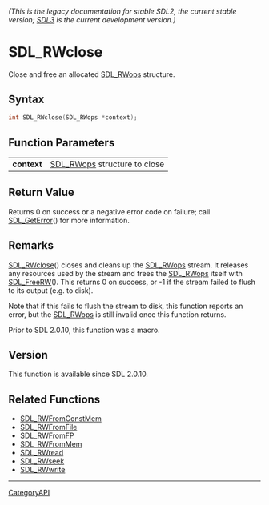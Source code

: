 ###### (This is the legacy documentation for stable SDL2, the current stable version; [SDL3](https://wiki.libsdl.org/SDL3/) is the current development version.)
# SDL_RWclose

Close and free an allocated [SDL_RWops](SDL_RWops.md) structure.

## Syntax

```c
int SDL_RWclose(SDL_RWops *context);

```

## Function Parameters

|                 |                                           |
| --------------- | ----------------------------------------- |
| **context**     | [SDL_RWops](SDL_RWops.md) structure to close |

## Return Value

Returns 0 on success or a negative error code on failure; call
[SDL_GetError](SDL_GetError.md)() for more information.

## Remarks

[SDL_RWclose](SDL_RWclose.md)() closes and cleans up the
[SDL_RWops](SDL_RWops.md) stream. It releases any resources used by the stream
and frees the [SDL_RWops](SDL_RWops.md) itself with
[SDL_FreeRW](SDL_FreeRW.md)(). This returns 0 on success, or -1 if the stream
failed to flush to its output (e.g. to disk).

Note that if this fails to flush the stream to disk, this function reports
an error, but the [SDL_RWops](SDL_RWops.md) is still invalid once this
function returns.

Prior to SDL 2.0.10, this function was a macro.

## Version

This function is available since SDL 2.0.10.

## Related Functions

* [SDL_RWFromConstMem](SDL_RWFromConstMem.md)
* [SDL_RWFromFile](SDL_RWFromFile.md)
* [SDL_RWFromFP](SDL_RWFromFP.md)
* [SDL_RWFromMem](SDL_RWFromMem.md)
* [SDL_RWread](SDL_RWread.md)
* [SDL_RWseek](SDL_RWseek.md)
* [SDL_RWwrite](SDL_RWwrite.md)

----
[CategoryAPI](CategoryAPI.md)

